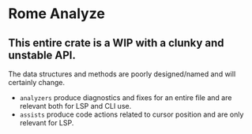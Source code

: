 # Rome Analyze

## This entire crate is a WIP with a clunky and unstable API. 

The data structures and methods are poorly designed/named and will certainly change.

- `analyzers` produce diagnostics and fixes for an entire file and are relevant both for LSP and CLI use.
- `assists` produce code actions related to cursor position and are only relevant for LSP.
